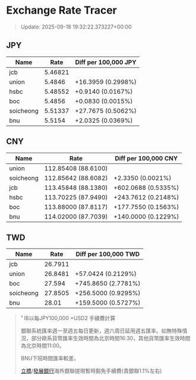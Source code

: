 # Exchange Rate Tracer

> Update: 2025-09-18 19:32:22.373227+00:00

## JPY

| Name      |    Rate | Diff per 100,000 JPY   |
|-----------|---------|------------------------|
| jcb       | 5.46821 |                        |
| union     | 5.4846  | +16.3959 (0.2998%)     |
| hsbc      | 5.48552 | +0.9140 (0.0167%)      |
| boc       | 5.4856  | +0.0830 (0.0015%)      |
| soicheong | 5.51337 | +27.7675 (0.5062%)     |
| bnu       | 5.5154  | +2.0325 (0.0369%)      |

## CNY

| Name      | Rate                | Diff per 100,000 CNY   |
|-----------|---------------------|------------------------|
| union     | 112.85408	(88.6100) |                        |
| soicheong | 112.85642	(88.6082) | +2.3350 (0.0021%)      |
| jcb       | 113.45848	(88.1380) | +602.0688 (0.5335%)    |
| hsbc      | 113.70225	(87.9490) | +243.7612 (0.2148%)    |
| boc       | 113.88000	(87.8117) | +177.7550 (0.1563%)    |
| bnu       | 114.02000	(87.7039) | +140.0000 (0.1229%)    |

## TWD

| Name      |    Rate | Diff per 100,000 TWD   |
|-----------|---------|------------------------|
| jcb       | 26.7911 |                        |
| union     | 26.8481 | +57.0424 (0.2129%)     |
| boc       | 27.594  | +745.8650 (2.7781%)    |
| soicheong | 27.8505 | +256.5000 (0.9295%)    |
| bnu       | 28.01   | +159.5000 (0.5727%)    |


> ¹ IB以每JPY100,000 +USD2 手續費計算
>
> 銀聯系統匯率週一至週五每日更新，週六周日延用週五匯率。如無特殊情況，部分歐系貨幣匯率生效時間為北京時間16:30，其他貨幣匯率生效時間為北京時間11:00。
>
> BNU下班時間匯率較差。
>
> [立橋](https://www.wlbank.com.mo/uploads/ueditor/file/20181211/1544536513900230.pdf)/[發展銀行](https://www.mdb.com.mo/Service_Charges_20230728.pdf)海外銀聯提現暫時豁免手續費(貴銀聯1.1%左右)

